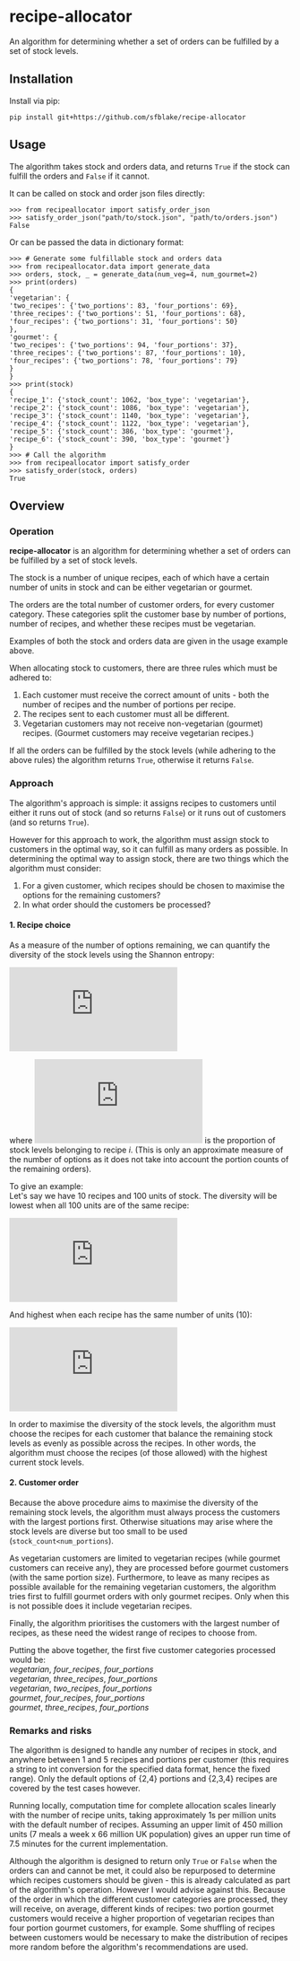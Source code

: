 # recipe-allocator
An algorithm for determining whether a set of orders can be fulfilled 
by a set of stock levels.

## Installation
Install via pip:
```
pip install git+https://github.com/sfblake/recipe-allocator
```

## Usage
The algorithm takes stock and orders data, and returns `True` if the
stock can fulfill the orders and `False` if it cannot.

It can be called on stock and order json files directly:
```
>>> from recipeallocator import satisfy_order_json
>>> satisfy_order_json("path/to/stock.json", "path/to/orders.json")
False
```
Or can be passed the data in dictionary format:
```
>>> # Generate some fulfillable stock and orders data
>>> from recipeallocator.data import generate_data
>>> orders, stock, _ = generate_data(num_veg=4, num_gourmet=2)
>>> print(orders)
{
'vegetarian': {
'two_recipes': {'two_portions': 83, 'four_portions': 69}, 
'three_recipes': {'two_portions': 51, 'four_portions': 68}, 
'four_recipes': {'two_portions': 31, 'four_portions': 50}
}, 
'gourmet': {
'two_recipes': {'two_portions': 94, 'four_portions': 37}, 
'three_recipes': {'two_portions': 87, 'four_portions': 10}, 
'four_recipes': {'two_portions': 78, 'four_portions': 79}
}
}
>>> print(stock)
{
'recipe_1': {'stock_count': 1062, 'box_type': 'vegetarian'}, 
'recipe_2': {'stock_count': 1086, 'box_type': 'vegetarian'}, 
'recipe_3': {'stock_count': 1140, 'box_type': 'vegetarian'}, 
'recipe_4': {'stock_count': 1122, 'box_type': 'vegetarian'}, 
'recipe_5': {'stock_count': 386, 'box_type': 'gourmet'}, 
'recipe_6': {'stock_count': 390, 'box_type': 'gourmet'}
}
>>> # Call the algorithm
>>> from recipeallocator import satisfy_order
>>> satisfy_order(stock, orders)
True
```

## Overview

### Operation
**recipe-allocator** is an algorithm for determining whether a set of
orders can be fulfilled by a set of stock levels. 

The stock is a number of unique recipes, each of which
have a certain number of units in stock and can be
either vegetarian or gourmet.

The orders are the total number of customer orders, for every
customer category. These categories split the customer base by number
of portions, number of recipes, and whether these recipes must be
vegetarian.

Examples of both the stock and orders data are given in the usage
example above.

When allocating stock to customers, there are three rules which must
be adhered to:
1. Each customer must receive the correct amount of units - both the 
number of recipes and the number of portions per recipe.
2. The recipes sent to each customer must all be different.
3. Vegetarian customers may not receive non-vegetarian (gourmet)
recipes. (Gourmet customers may receive vegetarian recipes.)

If all the orders can be fulfilled by the stock levels (while
adhering to the above rules) the algorithm returns `True`, otherwise
it returns `False`.

### Approach
The algorithm's approach is simple: it assigns recipes to customers
until either it runs out of stock (and so returns `False`) or it runs
out of customers (and so returns `True`).

However for this approach to work, the algorithm must assign stock
to customers in the optimal way, so it can fulfill as many orders as
possible. In determining the optimal way to assign stock, there are
two things which the algorithm must consider:
1. For a given customer, which recipes should be chosen to maximise
the options for the remaining customers?
2. In what order should the customers be processed?

#### 1. Recipe choice
As a measure of the number of options remaining, we can quantify the 
diversity of the stock levels using the Shannon entropy:  

![equation](https://latex.codecogs.com/gif.latex?%24%24H%20%3D%20-%20%5Csum_%7Bi%7DP_%7Bi%7D%20%5C%2C%20%5Ctextup%7Blog%7D%28P_%7Bi%7D%29%24%24)  

where ![equation](https://latex.codecogs.com/gif.latex?%24%24P_%7Bi%7D%24%24)
is the proportion of stock levels belonging to  recipe _i_. (This is 
only an approximate measure of the number of options as it  does not 
take into account the portion counts of the remaining  orders).

To give an example:  
Let's say we have 10 recipes and 100 units of stock. The diversity
will be lowest when all 100 units are of the same recipe:

![equation](https://latex.codecogs.com/gif.latex?%24%24H%20%3D%20-%20%5Csum_%7Bi%7DP_%7Bi%7D%20%5C%2C%20%5Ctextup%7Blog%7D%28P_%7Bi%7D%29%20%3D%20-%201%20%5C%2C%20%5Ctextup%7Blog%7D%281%29%20%3D%200%24%24)

And highest when each recipe has the same number of units (10):

![equation](https://latex.codecogs.com/gif.latex?%24%24H%20%3D%20-%20%5Csum_%7Bi%7DP_%7Bi%7D%20%5C%2C%20%5Ctextup%7Blog%7D%28P_%7Bi%7D%29%20%3D%20-%20%5Csum_%7Bi%3D1%7D%5E%7B10%7D0.1%20%5C%2C%20%5Ctextup%7Blog%7D%280.1%29%20%3D%201%24%24)

In order to maximise the diversity of the stock levels, the algorithm 
must choose the recipes for each customer that balance the remaining 
stock levels as evenly as possible across the recipes. In other 
words, the algorithm must choose the recipes (of those allowed) with 
the highest current stock levels.

#### 2. Customer order
Because the above procedure aims to maximise the diversity of the
remaining stock levels, the algorithm must always process the
customers with the largest portions first. Otherwise situations may
arise where the stock levels are diverse but too small to be used
(`stock_count<num_portions`).

As vegetarian customers are limited to vegetarian recipes (while
gourmet customers can receive any), they are processed before gourmet
customers (with the same portion size). Furthermore, to leave as many
recipes as possible available for the remaining vegetarian customers,
the algorithm tries first to fulfill gourmet orders with only gourmet 
recipes. Only when this is not possible does it include vegetarian
recipes.

Finally, the algorithm prioritises the customers with the largest 
number of recipes, as these need the widest range of recipes to
choose from.

Putting the above together, the first five customer categories
processed would be:  
_vegetarian_, _four_recipes_, _four_portions_  
_vegetarian_, _three_recipes_, _four_portions_  
_vegetarian_, _two_recipes_, _four_portions_  
_gourmet_, _four_recipes_, _four_portions_  
_gourmet_, _three_recipes_, _four_portions_  

### Remarks and risks
The algorithm is designed to handle any number of recipes in stock,
and anywhere between 1 and 5 recipes and portions per customer 
(this requires a string to int conversion for the specified data
format, hence the fixed range). Only the default options of {2,4}
portions and {2,3,4} recipes are covered by the test cases however.

Running locally, computation time for complete allocation scales
linearly with the number of recipe units, taking approximately 1s per
million units with the default number of recipes. Assuming an upper 
limit of 450 million units (7 meals a week x 66 million UK 
population) gives an upper run time of 7.5 minutes for the current 
implementation.

Although the algorithm is designed to return only `True` or `False`
when the orders can and cannot be met, it could also be repurposed to
determine which recipes customers should be given - this is already
calculated as part of the algorithm's operation. However I would
advise against this. Because of the order in which the different
customer categories are processed, they will receive, on average,
different kinds of recipes: two portion gourmet customers would
receive a higher proportion of vegetarian recipes than four portion 
gourmet customers, for example. Some shuffling of recipes between
customers would be necessary to make the distribution of recipes more
random before the algorithm's recommendations are used.